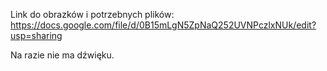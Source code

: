 Link do obrazków i potrzebnych plików:
https://docs.google.com/file/d/0B15mLgN5ZpNaQ252UVNPczlxNUk/edit?usp=sharing

Na razie nie ma dźwięku.
